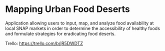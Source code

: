 Mapping Urban Food Deserts
====================

Application allowing users to input, map, and analyze food availability at local SNAP markets in order to determine the accessibility of healthy foods and formulate strategies for eradicating food deserts.

Trello: https://trello.com/b/jR5DWDTZ
